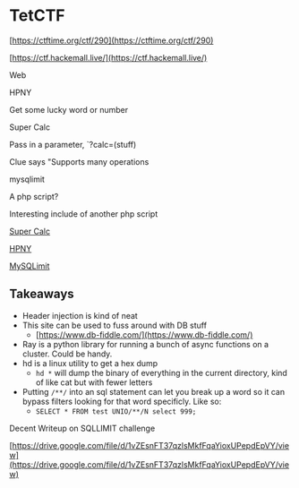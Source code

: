# TetCTF

[https://ctftime.org/ctf/290](https://ctftime.org/ctf/290)

[https://ctf.hackemall.live/](https://ctf.hackemall.live/)

Web

HPNY

Get some lucky word or number

Super Calc

Pass in a parameter, `?calc=(stuff)

Clue says "Supports many operations

mysqlimit

A php script?

Interesting include of another php script

[Super Calc](TetCTF/Super%20Calc.md)

[HPNY](TetCTF%20db113441280145068d23d09d9027c4f1/HPNY%205f3683427d514e1cb0e88a5f06dc69d5.md)

[MySQLimit](TetCTF%20db113441280145068d23d09d9027c4f1/MySQLimit%20712a043140fb4e02bda483bda3b688eb.md)

## Takeaways

- Header injection is kind of neat
- This site can be used to fuss around with DB stuff
    - [https://www.db-fiddle.com/](https://www.db-fiddle.com/)
- Ray is a python library for running a bunch of async functions on a cluster. Could be handy.
- hd is a linux utility to get a hex dump
    - `hd *` will dump the binary of everything in the current directory, kind of like cat but with fewer letters
- Putting `/**/` into an sql statement can let you break up a word so it can bypass filters looking for that word specificly. Like so:
    - `SELECT * FROM test UNIO/**/N select 999;`

Decent Writeup on SQLLIMIT challenge

[https://drive.google.com/file/d/1vZEsnFT37qzlsMkfFqaYioxUPepdEpVY/view](https://drive.google.com/file/d/1vZEsnFT37qzlsMkfFqaYioxUPepdEpVY/view)